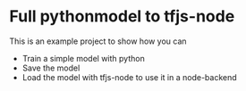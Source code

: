 # Full pythonmodel to tfjs-node

This is an example project to show how you can
- Train a simple model with python
- Save the model
- Load the model with tfjs-node to use it in a node-backend
